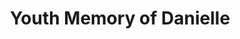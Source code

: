 ---
layout: video
show_meta: true
title: "Youth Memory of Danielle"
subheadline: "a song from a young girl"
teaser: "This is a short video from Danielle.It can just remind us that how wonderful it was when we were young.Nobody can hold the youth,but what we got from  time should be sweet memories."
image:
    thumb: 27/Sadshu6fxe3GPrb.jpg
tags:
    - Cantonese Song
categories:
    - Entertainment
iframe: <iframe width="560" height="315" src="https://www.youtube.com/embed/apacf-jxxSs" frameborder="0" allow="accelerometer; autoplay; encrypted-media; gyroscope; picture-in-picture" allowfullscreen></iframe>
video:
    embedURL: "https://www.youtube.com/embed/apacf-jxxSs"
    contentURL: "https://youtu.be/apacf-jxxSs"
    thumbnailUrl: "https://i.ytimg.com/an_webp/apacf-jxxSs/mqdefault_6s.webp?du=3000&sqp=CInn2-EF&rs=AOn4CLBuwkji09v8vPRKf9MFsIbdhdOLfw"
---